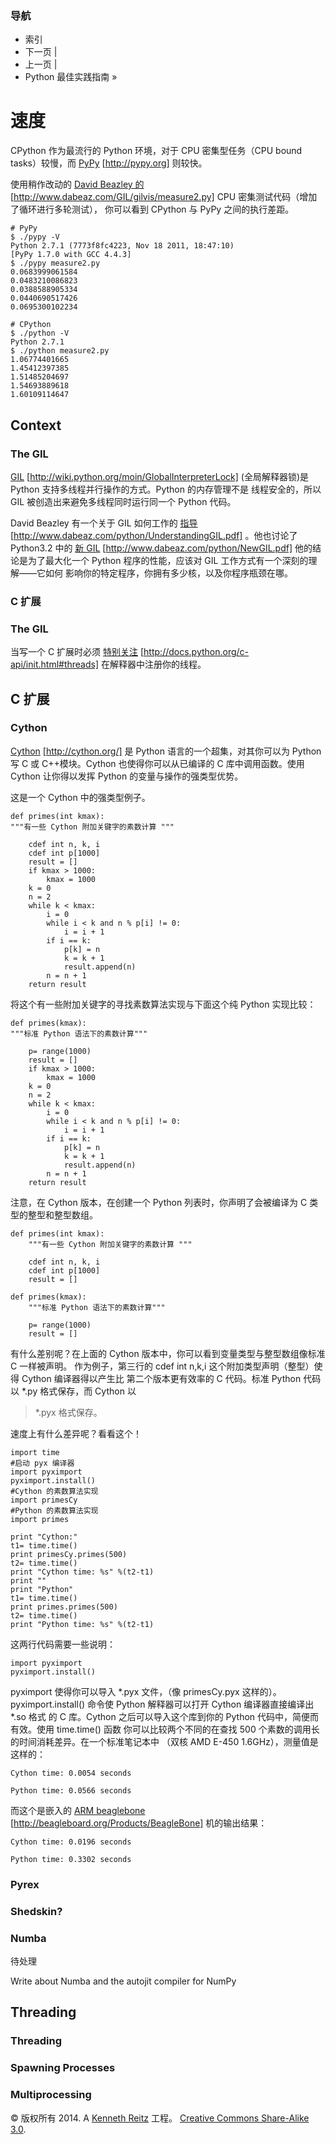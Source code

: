 ### 导航

*   索引
*   下一页 |
*   上一页 |
*   Python 最佳实践指南 »

# 速度

CPython 作为最流行的 Python 环境，对于 CPU 密集型任务（CPU bound tasks）较慢，而 [PyPy](http://pypy.org) [http://pypy.org] 则较快。

使用稍作改动的 [David Beazley 的](http://www.dabeaz.com/GIL/gilvis/measure2.py) [http://www.dabeaz.com/GIL/gilvis/measure2.py] CPU 密集测试代码（增加了循环进行多轮测试）， 你可以看到 CPython 与 PyPy 之间的执行差距。

```
# PyPy
$ ./pypy -V
Python 2.7.1 (7773f8fc4223, Nov 18 2011, 18:47:10)
[PyPy 1.7.0 with GCC 4.4.3]
$ ./pypy measure2.py
0.0683999061584
0.0483210086823
0.0388588905334
0.0440690517426
0.0695300102234 
```

```
# CPython
$ ./python -V
Python 2.7.1
$ ./python measure2.py
1.06774401665
1.45412397385
1.51485204697
1.54693889618
1.60109114647 
```

## Context

### The GIL

[GIL](http://wiki.python.org/moin/GlobalInterpreterLock) [http://wiki.python.org/moin/GlobalInterpreterLock] (全局解释器锁)是 Python 支持多线程并行操作的方式。Python 的内存管理不是 线程安全的，所以 GIL 被创造出来避免多线程同时运行同一个 Python 代码。

David Beazley 有一个关于 GIL 如何工作的 [指导](http://www.dabeaz.com/python/UnderstandingGIL.pdf) [http://www.dabeaz.com/python/UnderstandingGIL.pdf] 。他也讨论了 Python3.2 中的 [新 GIL](http://www.dabeaz.com/python/NewGIL.pdf) [http://www.dabeaz.com/python/NewGIL.pdf] 他的结论是为了最大化一个 Python 程序的性能，应该对 GIL 工作方式有一个深刻的理解——它如何 影响你的特定程序，你拥有多少核，以及你程序瓶颈在哪。

### C 扩展

### The GIL

当写一个 C 扩展时必须 [特别关注](http://docs.python.org/c-api/init.html#threads) [http://docs.python.org/c-api/init.html#threads] 在解释器中注册你的线程。

## C 扩展

### Cython

[Cython](http://cython.org/) [http://cython.org/] 是 Python 语言的一个超集，对其你可以为 Python 写 C 或 C++模块。Cython 也使得你可以从已编译的 C 库中调用函数。使用 Cython 让你得以发挥 Python 的变量与操作的强类型优势。

这是一个 Cython 中的强类型例子。

```
def primes(int kmax):
"""有一些 Cython 附加关键字的素数计算 """

    cdef int n, k, i
    cdef int p[1000]
    result = []
    if kmax > 1000:
        kmax = 1000
    k = 0
    n = 2
    while k < kmax:
        i = 0
        while i < k and n % p[i] != 0:
            i = i + 1
        if i == k:
            p[k] = n
            k = k + 1
            result.append(n)
        n = n + 1
    return result 
```

将这个有一些附加关键字的寻找素数算法实现与下面这个纯 Python 实现比较：

```
def primes(kmax):
"""标准 Python 语法下的素数计算"""

    p= range(1000)
    result = []
    if kmax > 1000:
        kmax = 1000
    k = 0
    n = 2
    while k < kmax:
        i = 0
        while i < k and n % p[i] != 0:
            i = i + 1
        if i == k:
            p[k] = n
            k = k + 1
            result.append(n)
        n = n + 1
    return result 
```

注意，在 Cython 版本，在创建一个 Python 列表时，你声明了会被编译为 C 类型的整型和整型数组。

```
def primes(int kmax):
    """有一些 Cython 附加关键字的素数计算 """

    cdef int n, k, i
    cdef int p[1000]
    result = [] 
```

```
def primes(kmax):
    """标准 Python 语法下的素数计算"""

    p= range(1000)
    result = [] 
```

有什么差别呢？在上面的 Cython 版本中，你可以看到变量类型与整型数组像标准 C 一样被声明。 作为例子，第三行的 cdef int n,k,i 这个附加类型声明（整型）使得 Cython 编译器得以产生比 第二个版本更有效率的 C 代码。标准 Python 代码以 *.py 格式保存，而 Cython 以

> *.pyx 格式保存。

速度上有什么差异呢？看看这个！

```
import time
#启动 pyx 编译器
import pyximport
pyximport.install()
#Cython 的素数算法实现
import primesCy
#Python 的素数算法实现
import primes

print "Cython:"
t1= time.time()
print primesCy.primes(500)
t2= time.time()
print "Cython time: %s" %(t2-t1)
print ""
print "Python"
t1= time.time()
print primes.primes(500)
t2= time.time()
print "Python time: %s" %(t2-t1) 
```

这两行代码需要一些说明：

```
import pyximport
pyximport.install() 
```

pyximport 使得你可以导入 *.pyx 文件，（像 primesCy.pyx 这样的）。 pyximport.install() 命令使 Python 解释器可以打开 Cython 编译器直接编译出 *.so 格式 的 C 库。Cython 之后可以导入这个库到你的 Python 代码中，简便而有效。使用 time.time() 函数 你可以比较两个不同的在查找 500 个素数的调用长的时间消耗差异。在一个标准笔记本中 （双核 AMD E-450 1.6GHz），测量值是这样的：

```
Cython time: 0.0054 seconds

Python time: 0.0566 seconds 
```

而这个是嵌入的 [ARM beaglebone](http://beagleboard.org/Products/BeagleBone) [http://beagleboard.org/Products/BeagleBone] 机的输出结果：

```
Cython time: 0.0196 seconds

Python time: 0.3302 seconds 
```

### Pyrex

### Shedskin?

### Numba

待处理

Write about Numba and the autojit compiler for NumPy

## Threading

### Threading

### Spawning Processes

### Multiprocessing

© 版权所有 2014\. A <a href="http://kennethreitz.com/pages/open-projects.html">Kenneth Reitz</a> 工程。 <a href="http://creativecommons.org/licenses/by-nc-sa/3.0/"> Creative Commons Share-Alike 3.0</a>.